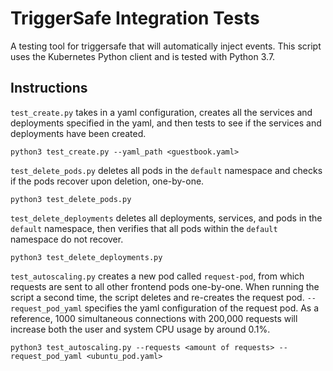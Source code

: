 # TriggerSafe Integration Tests

A testing tool for triggersafe that will automatically inject events. This script uses the Kubernetes Python client and is tested with Python 3.7.

## Instructions

`test_create.py` takes in a yaml configuration, creates all the services and deployments specified in the yaml, and then tests to see if the services and deployments have been created.

    python3 test_create.py --yaml_path <guestbook.yaml>

`test_delete_pods.py` deletes all pods in the `default` namespace and checks if the pods recover upon deletion, one-by-one.

    python3 test_delete_pods.py

`test_delete_deployments` deletes all deployments, services, and pods in the `default` namespace, then verifies that all pods within the `default` namespace do not recover.

    python3 test_delete_deployments.py

`test_autoscaling.py` creates a new pod called `request-pod`, from which requests are sent to all other frontend pods one-by-one. When running the script a second time, the script deletes and re-creates the request pod. `--request_pod_yaml` specifies the yaml configuration of the request pod. As a reference, 1000 simultaneous connections with 200,000 requests will increase both the user and system CPU usage by around 0.1%.

    python3 test_autoscaling.py --requests <amount of requests> --request_pod_yaml <ubuntu_pod.yaml>
